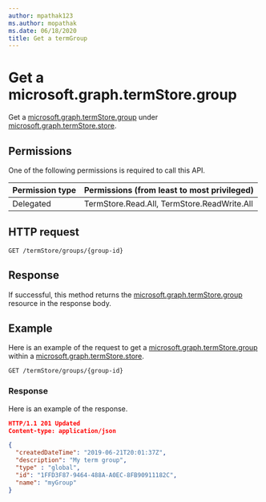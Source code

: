 ```yaml
---
author: mpathak123
ms.author: mopathak
ms.date: 06/18/2020
title: Get a termGroup
---
```

# Get a microsoft.graph.termStore.group

Get a [microsoft.graph.termStore.group] under [microsoft.graph.termStore.store][].

## Permissions

One of the following permissions is required to call this API. 

|Permission type      | Permissions (from least to most privileged)              |
|:--------------------|:---------------------------------------------------------|
|Delegated | TermStore.Read.All, TermStore.ReadWrite.All |


## HTTP request

```http
GET /termStore/groups/{group-id}
```

## Response

If successful, this method returns the [microsoft.graph.termStore.group] resource in the response body.

## Example
Here is an example of the request to get a [microsoft.graph.termStore.group] within a [microsoft.graph.termStore.store].

```http
GET /termStore/groups/{group-id}
```

### Response

Here is an example of the response.

```json
HTTP/1.1 201 Updated
Content-type: application/json

{
  "createdDateTime": "2019-06-21T20:01:37Z",
  "description": "My term group",
  "type" : "global",
  "id": "1FFD3F87-9464-488A-A0EC-8FB90911182C",
  "name": "myGroup"  
}
```


[microsoft.graph.termStore.store]: ../resources/termStore.md
[microsoft.graph.termStore.group]: ../resources/termGroup.md
